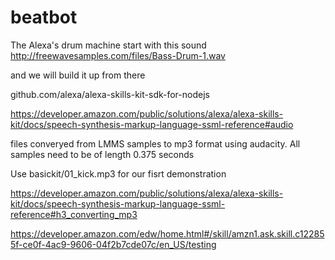 # beatbot
The Alexa's drum machine
start with this sound http://freewavesamples.com/files/Bass-Drum-1.wav

and we will build it up from there

github.com/alexa/alexa-skills-kit-sdk-for-nodejs

https://developer.amazon.com/public/solutions/alexa/alexa-skills-kit/docs/speech-synthesis-markup-language-ssml-reference#audio

files converyed from LMMS samples to mp3 format using audacity. 
All samples need to be of length 0.375 seconds

Use basickit/01_kick.mp3 for our fisrt demonstration


https://developer.amazon.com/public/solutions/alexa/alexa-skills-kit/docs/speech-synthesis-markup-language-ssml-reference#h3_converting_mp3

https://developer.amazon.com/edw/home.html#/skill/amzn1.ask.skill.c122855f-ce0f-4ac9-9606-04f2b7cde07c/en_US/testing
